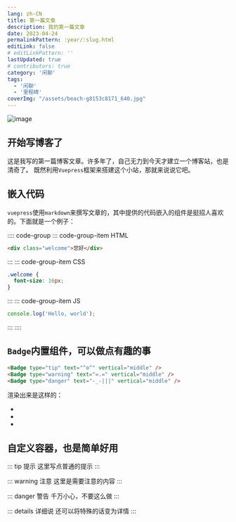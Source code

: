 ```yaml
---
lang: zh-CN
title: 第一篇文章
description: 我的第一篇文章
date: 2023-04-24
permalinkPattern: :year/:slug.html
editLink: false
# editLinkPattern: ''
lastUpdated: true
# contributors: true
category: '闲聊'
tags:
  - '闲聊'
  - '里程碑'
coverImg: "/assets/beach-g8153c8171_640.jpg"
---
```


![image](/assets/beach-g8153c8171_640.jpg)

## 开始写博客了

这是我写的第一篇博客文章。许多年了，自己无力到今天才建立一个博客站，也是清奇了。
既然利用`Vuepress`框架来搭建这个小站，那就来说说它吧。

## 嵌入代码

`vuepress`使用`markdown`来撰写文章的，其中提供的代码嵌入的组件是挺招人喜欢的。下面就是一个例子：

:::: code-group
::: code-group-item HTML
```html
<div class="welcome">您好</div>
```
:::
::: code-group-item CSS
```css
.welcome {
  font-size: 16px;
}
```
:::
::: code-group-item JS
```js
console.log('Hello, world');
```
:::
::::

## `Badge`内置组件，可以做点有趣的事

```html
<Badge type="tip" text="^o^" vertical="middle" /> 
<Badge type="warning" text="=.=" vertical="middle" /> 
<Badge type="danger" text="-_-|||" vertical="middle" />
```

渲染出来是这样的：

- <Badge type="tip" text="^o^" vertical="middle" /> 
- <Badge type="warning" text="=.=" vertical="middle" /> 
- <Badge type="danger" text="-_-|||" vertical="middle" />

## 自定义容器，也是简单好用

::: tip 提示
这里写点普通的提示
:::

::: warning 注意
这里是需要注意的内容
:::

::: danger 警告
千万小心，不要这么做
:::

::: details 详细说
还可以将特殊的话变为详情
:::



